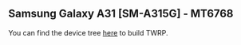 ## Samsung Galaxy A31 [SM-A315G] - MT6768

You can find the device tree [here](https://github.com/ZillionMuffin/android_device_a31) to build TWRP.
